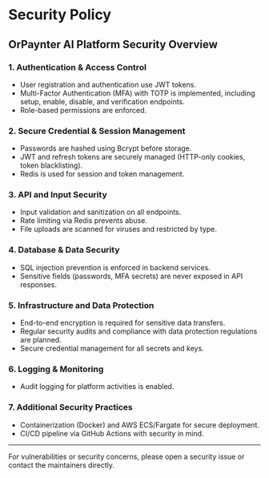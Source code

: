 # Security Policy

## OrPaynter AI Platform Security Overview

### 1. Authentication & Access Control
- User registration and authentication use JWT tokens.
- Multi-Factor Authentication (MFA) with TOTP is implemented, including setup, enable, disable, and verification endpoints.
- Role-based permissions are enforced.

### 2. Secure Credential & Session Management
- Passwords are hashed using Bcrypt before storage.
- JWT and refresh tokens are securely managed (HTTP-only cookies, token blacklisting).
- Redis is used for session and token management.

### 3. API and Input Security
- Input validation and sanitization on all endpoints.
- Rate limiting via Redis prevents abuse.
- File uploads are scanned for viruses and restricted by type.

### 4. Database & Data Security
- SQL injection prevention is enforced in backend services.
- Sensitive fields (passwords, MFA secrets) are never exposed in API responses.

### 5. Infrastructure and Data Protection
- End-to-end encryption is required for sensitive data transfers.
- Regular security audits and compliance with data protection regulations are planned.
- Secure credential management for all secrets and keys.

### 6. Logging & Monitoring
- Audit logging for platform activities is enabled.

### 7. Additional Security Practices
- Containerization (Docker) and AWS ECS/Fargate for secure deployment.
- CI/CD pipeline via GitHub Actions with security in mind.

---

For vulnerabilities or security concerns, please open a security issue or contact the maintainers directly.
